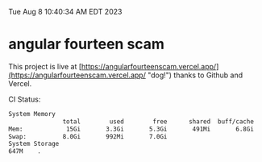 Tue Aug  8 10:40:34 AM EDT 2023

# angular fourteen scam


This project is live at [https://angularfourteenscam.vercel.app/](https://angularfourteenscam.vercel.app/ "dog!") thanks to Github and Vercel.

CI Status: 

```bash
System Memory
               total        used        free      shared  buff/cache   available
Mem:            15Gi       3.3Gi       5.3Gi       491Mi       6.8Gi        11Gi
Swap:          8.0Gi       992Mi       7.0Gi
System Storage
647M	.
```
